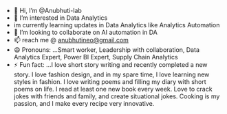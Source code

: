 - 👋 Hi, I’m @Anubhuti-lab
- 👀 I’m interested in Data Analytics
- im currently learning updates in Data Analytics like Analytics Automation
- 💞️ I’m looking to collaborate on AI automation in DA
- 📫 reach me @ anubhutineo@gmail.com
- 😄 Pronouns: ...Smart worker, Leadership with collaboration, Data Analytics Expert, Power BI Expert, Supply Chain Analytics
- ⚡ Fun fact: ...I love short story writing and recently completed a new story.
  I love fashion design, and in my spare time, I love learning new styles in fashion. 
  I love writing poems and filling my diary with short poems on life.
I read at least one new book every week.
Love to crack jokes with friends and family, and create situational jokes.
Cooking is my passion, and I make every recipe very innovative.

<!---
Anubhuti-lab/Anubhuti-lab is a ✨ unique ✨ repository because its `README.md` (this file) appears on your GitHub profile.
You can click the Preview link to take a look at your changes.
--->
